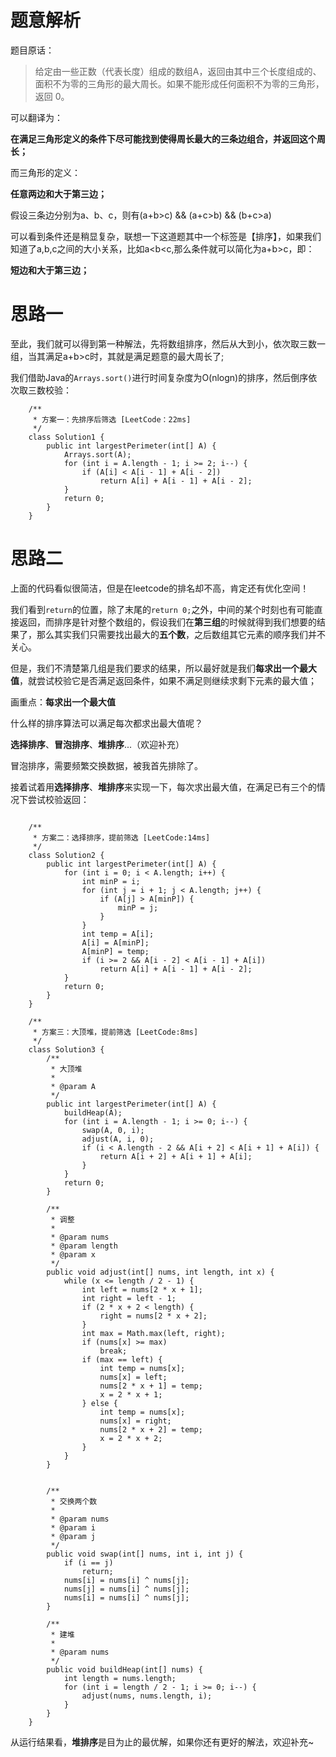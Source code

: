 # 题意解析
题目原话：
> 给定由一些正数（代表长度）组成的数组A，返回由其中三个长度组成的、面积不为零的三角形的最大周长。如果不能形成任何面积不为零的三角形，返回 0。

可以翻译为：

**在满足三角形定义的条件下尽可能找到使得周长最大的三条边组合，并返回这个周长；**

而三角形的定义：

**任意两边和大于第三边；**

假设三条边分别为a、b、c，则有(a+b>c) && (a+c>b) && (b+c>a)

可以看到条件还是稍显复杂，联想一下这道题其中一个标签是【排序】，如果我们知道了a,b,c之间的大小关系，比如a<b<c,那么条件就可以简化为a+b>c，即：

**短边和大于第三边；**

# 思路一

至此，我们就可以得到第一种解法，先将数组排序，然后从大到小，依次取三数一组，当其满足a+b>c时，其就是满足题意的最大周长了;

我们借助Java的`Arrays.sort()`进行时间复杂度为O(nlogn)的排序，然后倒序依次取三数校验：
```
    /**
     * 方案一：先排序后筛选 [LeetCode：22ms]
     */
    class Solution1 {
        public int largestPerimeter(int[] A) {
            Arrays.sort(A);
            for (int i = A.length - 1; i >= 2; i--) {
                if (A[i] < A[i - 1] + A[i - 2])
                    return A[i] + A[i - 1] + A[i - 2];
            }
            return 0;
        }
    }
```

# 思路二

上面的代码看似很简洁，但是在leetcode的排名却不高，肯定还有优化空间！

我们看到`return`的位置，除了末尾的`return 0;`之外，中间的某个时刻也有可能直接返回，而排序是针对整个数组的，假设我们在**第三组**的时候就得到我们想要的结果了，那么其实我们只需要找出最大的**五个数**，之后数组其它元素的顺序我们并不关心。

但是，我们不清楚第几组是我们要求的结果，所以最好就是我们**每求出一个最大值**，就尝试校验它是否满足返回条件，如果不满足则继续求剩下元素的最大值；

画重点：**每求出一个最大值**

什么样的排序算法可以满足每次都求出最大值呢？

**选择排序**、**冒泡排序**、**堆排序**...（欢迎补充）

冒泡排序，需要频繁交换数据，被我首先排除了。

接着试着用**选择排序**、**堆排序**来实现一下，每次求出最大值，在满足已有三个的情况下尝试校验返回：
```

    /**
     * 方案二：选择排序，提前筛选 [LeetCode:14ms]
     */
    class Solution2 {
        public int largestPerimeter(int[] A) {
            for (int i = 0; i < A.length; i++) {
                int minP = i;
                for (int j = i + 1; j < A.length; j++) {
                    if (A[j] > A[minP]) {
                        minP = j;
                    }
                }
                int temp = A[i];
                A[i] = A[minP];
                A[minP] = temp;
                if (i >= 2 && A[i - 2] < A[i - 1] + A[i])
                    return A[i] + A[i - 1] + A[i - 2];
            }
            return 0;
        }
    }

    /**
     * 方案三：大顶堆，提前筛选 [LeetCode:8ms]
     */
    class Solution3 {
        /**
         * 大顶堆
         *
         * @param A
         */
        public int largestPerimeter(int[] A) {
            buildHeap(A);
            for (int i = A.length - 1; i >= 0; i--) {
                swap(A, 0, i);
                adjust(A, i, 0);
                if (i < A.length - 2 && A[i + 2] < A[i + 1] + A[i]) {
                    return A[i + 2] + A[i + 1] + A[i];
                }
            }
            return 0;
        }

        /**
         * 调整
         *
         * @param nums
         * @param length
         * @param x
         */
        public void adjust(int[] nums, int length, int x) {
            while (x <= length / 2 - 1) {
                int left = nums[2 * x + 1];
                int right = left - 1;
                if (2 * x + 2 < length) {
                    right = nums[2 * x + 2];
                }
                int max = Math.max(left, right);
                if (nums[x] >= max)
                    break;
                if (max == left) {
                    int temp = nums[x];
                    nums[x] = left;
                    nums[2 * x + 1] = temp;
                    x = 2 * x + 1;
                } else {
                    int temp = nums[x];
                    nums[x] = right;
                    nums[2 * x + 2] = temp;
                    x = 2 * x + 2;
                }
            }
        }


        /**
         * 交换两个数
         *
         * @param nums
         * @param i
         * @param j
         */
        public void swap(int[] nums, int i, int j) {
            if (i == j)
                return;
            nums[i] = nums[i] ^ nums[j];
            nums[j] = nums[i] ^ nums[j];
            nums[i] = nums[i] ^ nums[j];
        }

        /**
         * 建堆
         *
         * @param nums
         */
        public void buildHeap(int[] nums) {
            int length = nums.length;
            for (int i = length / 2 - 1; i >= 0; i--) {
                adjust(nums, nums.length, i);
            }
        }
    }
```
从运行结果看，**堆排序**是目为止的最优解，如果你还有更好的解法，欢迎补充~
